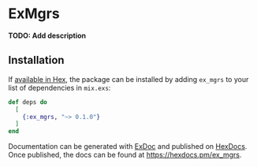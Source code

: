 # ExMgrs

**TODO: Add description**

## Installation

If [available in Hex](https://hex.pm/docs/publish), the package can be installed
by adding `ex_mgrs` to your list of dependencies in `mix.exs`:

```elixir
def deps do
  [
    {:ex_mgrs, "~> 0.1.0"}
  ]
end
```

Documentation can be generated with [ExDoc](https://github.com/elixir-lang/ex_doc)
and published on [HexDocs](https://hexdocs.pm). Once published, the docs can
be found at <https://hexdocs.pm/ex_mgrs>.

